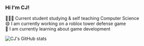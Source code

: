 ### Hi I'm CJ!

🧑🏻‍🎓 Current student studying & self teaching Computer Science<br/>
😄 I am currently working on a roblox tower defense game<br/>
🌱 I am currently learning about game development<br/>

<!-- https://github.com/anuraghazra/github-readme-stats -->
![CJ's GitHub stats](https://github-readme-stats.vercel.app/api?username=CarelesslyCarlos&show_icons=true&theme=radical)
